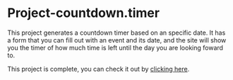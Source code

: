 # Project-countdown.timer

This project generates a countdown timer based on an specific date. It has a form that you can fill out with an event and its date, and the site will show you the timer of how much time is left until the day you are looking foward to.

This project is complete, you can check it out by [clicking here](https://luisa-countdowntimer.netlify.app).

